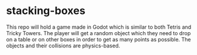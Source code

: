 # stacking-boxes
This repo will hold a game made in Godot which is similar to both Tetris and Tricky Towers. The player will get a random object which they need to drop on a table or on other boxes in order to get as many points as possible. The objects and their collisions are physics-based. 
